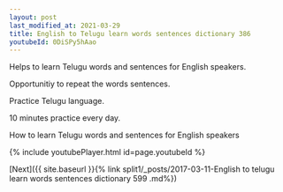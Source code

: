```yaml
---
layout: post
last_modified_at: 2021-03-29
title: English to Telugu learn words sentences dictionary 386 
youtubeId: 0DiSPy5hAao
---
```

 
 
Helps to learn Telugu words and sentences for English speakers.

Opportunitiy to repeat the words sentences. 

Practice Telugu language. 
 
10 minutes practice every day. 
 
How to learn Telugu words and sentences for English speakers 
 
{% include youtubePlayer.html id=page.youtubeId %}
 
 
[Next]({{ site.baseurl }}{% link  split1/_posts/2017-03-11-English to telugu learn words sentences dictionary 599 .md%})
 
